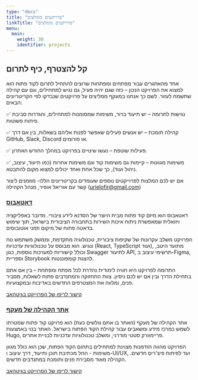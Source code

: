 ```yaml
---
type: "docs"
title: "פרוייקטים מומלצים"  
linkTitle: "פרוייקטים מומלצים"
menu:
  main:
    weight: 38
    identifier: projects
---
```

## קל להצטרף, כיף לתרום
אחד מהאתגרים עבור מפתחים ומפתחות שרוצים להתחיל לתרום לקוד פתוח הוא למצוא את הפרויקט הנכון – כזה שגם יהיה פעיל, גם נגיש למתחילים, וגם עם קהילה שתשמח לעזור. לשם כך אנחנו במעקף ממליצים על פרויקטים שנבדקו לפי הקריטריונים הבאים:

✅ נגישות לתרומה – יש תיעוד ברור, משימות שמסומנות למתחילים, והגדרות סביבת פיתוח פשוטות.

✅ קהילה תומכת – יש אנשים פעילים שאפשר לפנות אליהם בשאלות, בין אם דרך GitHub, Slack, Discord או פורומים.

✅ פעילות שוטפת – נעשו שינויים בפרויקט במהלך החודש האחרון.

✅ משימות מגוונות – קיימות גם משימות קוד וגם משימות אחרות (כמו תיעוד, עיצוב, ניהול ועוד), כך שכל אחת ואחד יכולים למצוא מקום להתבטא.

אם יש לכם המלצות לפרוייקטים נוספים שעומדים בקריטריונים הללו- מוזמנים ליצור קשר עם אוריאל אופיר, מנהל הקהילה (urielofir@gmail.com)

### <a href=https://github.com/hasadna/open-bus-map-search target="_blank" >דאטאבוס</a> 
דאטאבוס הוא מיזם קוד פתוח מבית היוצר של הסדנא לידע ציבורי. מדובר באפליקציה ויזואלית שמאפשרת ניתוח איכות השירות בתחבורה הציבורית בישראל, תוך שימוש בדאטה פתוח של מיקום וזמני אוטובוסים.

הפרויקט משלב עקרונות של שקיפות ציבורית, טכנולוגיה מתקדמת, וממשק משתמש נוח ונגיש. הוא מבוסס על טכנולוגיות עדכניות (React, TypeScript ועוד), מתועד היטב, וכולל קישוריות למערכות נוספות, כגון Swagger לתיעוד API, תרשימי עיצוב ב-Figma, וספריית Storybook להצגת קומפוננטות.

התרומה לפרויקט היא חוויה לימודית נהדרת לכל מפתח ומפתחת – בין אם אתם בתחילת הדרך ובין אם יש לכם ניסיון. צוות התחזוקה והמתנדבים פתוח לשאלות, מסביר פנים, ומלווה את המצטרפים החדשים באדיבות ובמקצועיות.

<a href=https://github.com/hasadna/open-bus-map-search target="_blank" >קישור לריפו של הפרוייקט בגיטהאב
</a>

### <a href=https://github.com/Maakaf/maakaf_home target="_blank" >אתר הקהילה של מעקף</a> 
אתר הקהילה של מעקף (האתר בו אתם גולשים כעת) הוא פרויקט קוד פתוח שמטרתו לשמש כמרכז מידע ומשאבים עבור קהילת הקוד הפתוח בישראל. האתר בנוי באמצעות Hugo, פריימוורק סטטי מודרני, ומשלב טכנולוגיות עדכניות לבניית אתרים.

הפרויקט מהווה הזדמנות מצוינת למתחילים בתחום הקוד הפתוח, שכן הוא כולל מגוון משימות - החל מכתיבת תוכן ותיעוד, דרך עיצוב ו-UI/UX, ועד לפיתוח פיצ'רים חדשים. הקהילה מאוד מסבירת פנים ותומכת במתנדבים חדשים.

<a href=https://github.com/Maakaf/maakaf_home target="_blank" >קישור לריפו של הפרוייקט בגיטהאב
</a>

